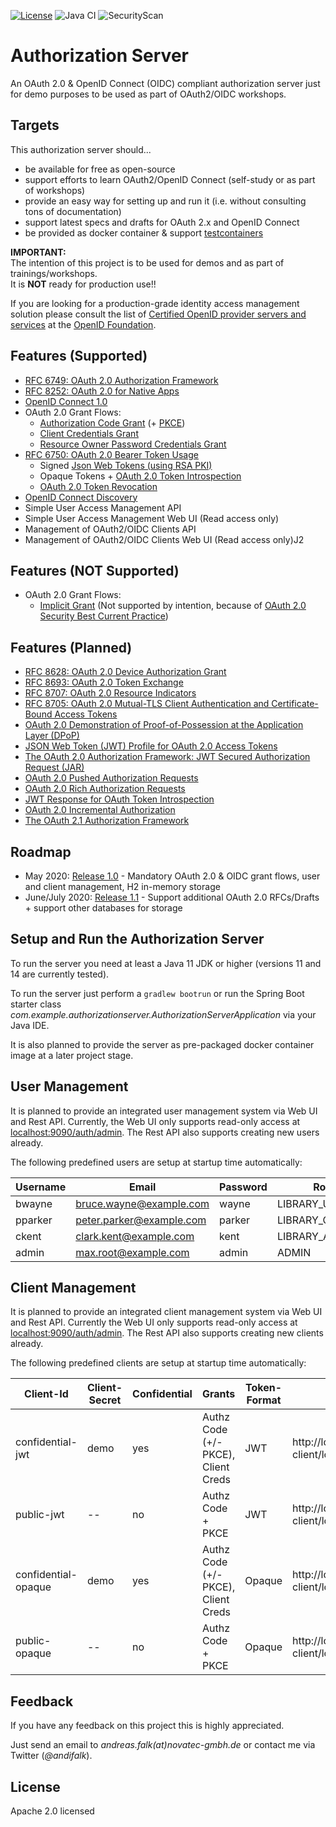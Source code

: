 [![License](https://img.shields.io/badge/License-Apache%20License%202.0-brightgreen.svg)][1]
![Java CI](https://github.com/andifalk/authorizationserver/workflows/Java%20CI/badge.svg)
![SecurityScan](https://github.com/andifalk/authorizationserver/workflows/SecurityScan/badge.svg?branch=master)

# Authorization Server

An OAuth 2.0 & OpenID Connect (OIDC) compliant authorization server just for demo purposes to be used as part of OAuth2/OIDC workshops.

## Targets

This authorization server should...

* be available for free as open-source
* support efforts to learn OAuth2/OpenID Connect (self-study or as part of workshops)
* provide an easy way for setting up and run it (i.e. without consulting tons of documentation)
* support latest specs and drafts for OAuth 2.x and OpenID Connect
* be provided as docker container & support [testcontainers](https://www.testcontainers.org/)

__IMPORTANT:__  
The intention of this project is to be used for demos and as part of trainings/workshops.  
It is __NOT__ ready for production use!!

If you are looking for a production-grade identity access management solution please consult the 
list of [Certified OpenID provider servers and services](https://openid.net/developers/certified/) 
at the [OpenID Foundation](https://openid.net/).

## Features (Supported)

* [RFC 6749: OAuth 2.0 Authorization Framework](https://www.rfc-editor.org/rfc/rfc6749.html)
* [RFC 8252: OAuth 2.0 for Native Apps](https://www.rfc-editor.org/rfc/rfc8252.html)
* [OpenID Connect 1.0](https://openid.net/specs/openid-connect-core-1_0.html)
* OAuth 2.0 Grant Flows:
  * [Authorization Code Grant](https://www.rfc-editor.org/rfc/rfc6749.html#section-4.1) (+ [PKCE](https://tools.ietf.org/html/rfc7636))
  * [Client Credentials Grant](https://www.rfc-editor.org/rfc/rfc6749.html#section-4.4)
  * [Resource Owner Password Credentials Grant](https://www.rfc-editor.org/rfc/rfc6749.html#section-4.3)
* [RFC 6750: OAuth 2.0 Bearer Token Usage](https://www.rfc-editor.org/rfc/rfc6750.html)
  * Signed [Json Web Tokens (using RSA PKI)](https://tools.ietf.org/html/rfc7519)
  * Opaque Tokens + [OAuth 2.0 Token Introspection](https://tools.ietf.org/html/rfc7662)
  * [OAuth 2.0 Token Revocation](https://www.rfc-editor.org/rfc/rfc7009.html)
* [OpenID Connect Discovery](https://openid.net/specs/openid-connect-discovery-1_0.html)
* Simple User Access Management API
* Simple User Access Management Web UI (Read access only)
* Management of OAuth2/OIDC Clients API
* Management of OAuth2/OIDC Clients Web UI (Read access only)J2

## Features (NOT Supported)

* OAuth 2.0 Grant Flows:
  * [Implicit Grant](https://www.rfc-editor.org/rfc/rfc6749#section-4.2) (Not supported by intention, because of [OAuth 2.0 Security Best Current Practice](https://www.ietf.org/id/draft-ietf-oauth-security-topics-15.html))

## Features (Planned)

* [RFC 8628: OAuth 2.0 Device Authorization Grant](https://www.rfc-editor.org/rfc/rfc8628.html)
* [RFC 8693: OAuth 2.0 Token Exchange](https://www.rfc-editor.org/rfc/rfc8693.html)
* [RFC 8707: OAuth 2.0 Resource Indicators](https://www.rfc-editor.org/rfc/rfc8707.html)
* [RFC 8705: OAuth 2.0 Mutual-TLS Client Authentication and Certificate-Bound Access Tokens](https://www.rfc-editor.org/rfc/rfc8705.html)
* [OAuth 2.0 Demonstration of Proof-of-Possession at the Application Layer (DPoP)](https://datatracker.ietf.org/doc/draft-ietf-oauth-dpop/)
* [JSON Web Token (JWT) Profile for OAuth 2.0 Access Tokens](https://datatracker.ietf.org/doc/draft-ietf-oauth-access-token-jwt/)
* [The OAuth 2.0 Authorization Framework: JWT Secured Authorization Request (JAR)](https://datatracker.ietf.org/doc/draft-ietf-oauth-jwsreq/)
* [OAuth 2.0 Pushed Authorization Requests](https://datatracker.ietf.org/doc/draft-ietf-oauth-par/)
* [OAuth 2.0 Rich Authorization Requests](https://datatracker.ietf.org/doc/draft-ietf-oauth-rar/)
* [JWT Response for OAuth Token Introspection](https://datatracker.ietf.org/doc/draft-ietf-oauth-jwt-introspection-response/)
* [OAuth 2.0 Incremental Authorization](https://datatracker.ietf.org/doc/draft-ietf-oauth-incremental-authz/)
* [The OAuth 2.1 Authorization Framework](https://datatracker.ietf.org/doc/draft-parecki-oauth-v2-1/)


## Roadmap

* May 2020: [Release 1.0](https://github.com/andifalk/authorizationserver/milestone/1) - Mandatory OAuth 2.0 & OIDC grant flows, user and client management, H2 in-memory storage
* June/July 2020: [Release 1.1](https://github.com/andifalk/authorizationserver/milestone/2) - Support additional OAuth 2.0 RFCs/Drafts + support other databases for storage

## Setup and Run the Authorization Server

To run the server you need at least a Java 11 JDK or higher (versions 11 and 14 are currently tested).

To run the server just perform a ```gradlew bootrun``` or 
run the Spring Boot starter class _com.example.authorizationserver.AuthorizationServerApplication_ via your Java IDE.

It is also planned to provide the server as pre-packaged docker container image at a later project stage.

## User Management

It is planned to provide an integrated user management system via Web UI and Rest API.
Currently, the Web UI only supports read-only access at [localhost:9090/auth/admin](http://localhost:9090/auth/admin).
The Rest API also supports creating new users already.

The following predefined users are setup at startup time automatically:

| Username | Email                    | Password | Role            |
| ---------| ------------------------ | -------- | --------------- |
| bwayne   | bruce.wayne@example.com  | wayne    | LIBRARY_USER    |
| pparker  | peter.parker@example.com | parker   | LIBRARY_CURATOR |
| ckent    | clark.kent@example.com   | kent     | LIBRARY_ADMIN   |
| admin    | max.root@example.com     | admin    | ADMIN           |


## Client Management

It is planned to provide an integrated client management system via Web UI and Rest API.
Currently the Web UI only supports read-only access at [localhost:9090/auth/admin](http://localhost:9090/auth/admin).
The Rest API also supports creating new clients already.

The following predefined clients are setup at startup time automatically:

| Client-Id           | Client-Secret | Confidential | Grants                              | Token-Format | Redirect Uris | CORS |
| --------------------| --------------| ------------ | ----------------------------------- |--------------|---------------|------|
| confidential-jwt    | demo          | yes          | Authz Code (+/- PKCE), Client Creds | JWT          | http://localhost:8080/demo-client/login/oauth2/code/demo | * |
| public-jwt          | --            | no           | Authz Code + PKCE                   | JWT          | http://localhost:8080/demo-client/login/oauth2/code/demo | * |
| confidential-opaque | demo          | yes          | Authz Code (+/- PKCE), Client Creds | Opaque       | http://localhost:8080/demo-client/login/oauth2/code/demo | * |
| public-opaque       | --            | no           | Authz Code + PKCE                   | Opaque       | http://localhost:8080/demo-client/login/oauth2/code/demo | * |


## Feedback

If you have any feedback on this project this is highly appreciated.

Just send an email to _andreas.falk(at)novatec-gmbh.de_ or contact me via Twitter (_@andifalk_).

## License

Apache 2.0 licensed

[1]:http://www.apache.org/licenses/LICENSE-2.0.txt
